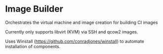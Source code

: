 # Image Builder

Orchestrates the virtual machine and image creation for building CI images

Currently only supports libvirt (KVM) via SSH and qcow2 images.

Uses Winstall (https://github.com/conradjones/winstall) to automate installation of components. 
